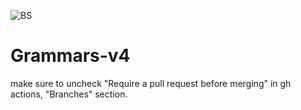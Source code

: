 ![BS](https://github.com/kaby76/test-3875/actions/workflows/main.yml/badge.svg)

# Grammars-v4

make sure to uncheck "Require a pull request before merging" in gh actions, "Branches" section.




